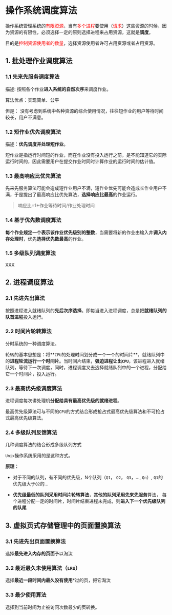 # 操作系统调度算法

操作系统管理系统的<font color="red">有限资源</font>，当有<font color="red">多个进程</font>要使用（<font color='red'>请求</font>）这些资源的时候，因为资源的有限性，必须选择一定的原则选择进程来占用资源，这就是**调度**。

目的是<font color="red">控制资源使用者的数量</font>，选择资源使用者许可占用资源或者占用资源。

## 1. 批处理作业调度算法

### 1.1 先来先服务调度算法

描述: 按照各个作业**进入系统的自然次序**来调度作业。

算法优点：实现简单、公平

但是： 没有考虑到系统中各种资源的综合使用情况，往往短作业的用户等待时间较长，用户不满意。

### 1.2 短作业优先调度算法

描述：**优先调度并处理短作业**。

短作业是指运行时间短的作业，而在作业没有投入运行之前，是不能知道它的实际运行时间的，因此需要用户在提交作业时同时计算作业的运行时间的估计值。

### 1.3 最高响应比优先算法

先来先服务算法可能会造成短作业用户不满，短作业优先可能会造成长作业用户不满，于是提出了最高响应比优先算法，**选择响应比最高**的作业运行。

>  响应比=1+作业等待时间/作业处理时间

### 1.4 基于优先数调度算法

**每个作业规定一个表示该作业优先级别的整数**，当需要将新的作业由输入井**调入内存处理时**，优先**选择优先数最高**的作业。

### 1.5 多级队列调度算法

XXX

## 2. 进程调度算法

### 2.1 先进先出算法

按照进程进入就绪队列的**先后次序选择**。即每当进入进程调度，总是把**就绪队列的队首进程**投入运行。

### 2.2 时间片轮转算法

分时系统的一种调度算法。

轮转的基本思想是：将**`CPU`的处理时间划分成一个一个的时间片**，就绪队列中的**进程轮流运行一个时间片**。当时间片结束，**强迫进程让出`CPU`**，该进程进入就绪队列，等待下一次调度，同时，进程调度又去选择就绪队列中的一个进程，分配给它一个时间片，投入运行。

### 2.3 最高优先级调度算法

进程调度每次讲处理机**分配给具有最高优先级的就绪进程**。

最高优先级算法可与不同的`CPU`的方式结合形成抢占式最高优先级算法和不可抢占式最高优先级算法。

### 2.4 多级队列反馈算法

几种调度算法的结合形成多级队列方式

`Unix`操作系统采用的是这种方式。

**原理：** 

- 对于不同的队列，有不同的优先级，N个队列（`Q1`， `Q2`， `Q3`，..., `Qn`）, `Q1`的优先级大于`Q2`的...

- **优先级最低的队列采用时间片轮转算法**，**其他的队列采用先来先服务**算法， 每个进程分配一定的时间片，时间片结束进程未完成，则**进入下一个优先级队列的队尾**

## 3. 虚拟页式存储管理中的页面置换算法

### 3.1 先进先出页面置换算法

选择**最先进入内存的页面**予以淘汰

### 3.2 最近最久未使用算法（`LRU`）

选择**最近一段时间内最久没有使用***过的页，把它淘汰

### 3.3 最少使用算法

选择到当前时间为止被访问次数最少的页转换。
